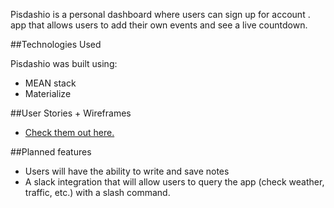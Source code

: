 Pisdashio is a personal dashboard where users can sign up for account . app that allows users to add their own events and see a live countdown.

##Technologies Used

Pisdashio was built using:

* MEAN stack
* Materialize

##User Stories + Wireframes

* [Check them out here.](https://trello.com/b/BdoZkriE/personal-dashboard-site)

##Planned features

* Users will have the ability to write and save notes
* A slack integration that will allow users to query the app (check weather, traffic, etc.) with a slash command.




